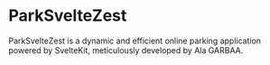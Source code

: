 # ParkSvelteZest

ParkSvelteZest is a dynamic and efficient online parking application powered by SvelteKit, meticulously developed by Ala GARBAA.